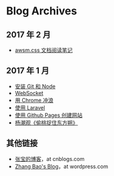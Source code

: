 # Blog Archives

## 2017 年 2 月

- [awsm.css 文档阅读笔记](articles/201702/read-awsm.css-docs.md)

## 2017 年 1 月

- [安装 Git 和 Node](articles/201701/setup-git-and-node.md)
- [WebSocket](articles/201701/websocket.md)
- [用 Chrome 冲浪](articles/201701/surfing-using-chrome.md)
- [使用 Laravel](articles/201701/laravel.md)
- [使用 Github Pages 创建网站](articles/201701/github-pages.md)
- [杨潮观《偷桃捉住东方朔》](articles/201701/shuodongfang-stealing-peaches.md)

## 其他链接

- [张宝的博客](http://www.cnblogs.com/zhangbao/)，at cnblogs.com
- [Zhang Bao's Blog](https://baooab.wordpress.com/)，at wordpress.com
